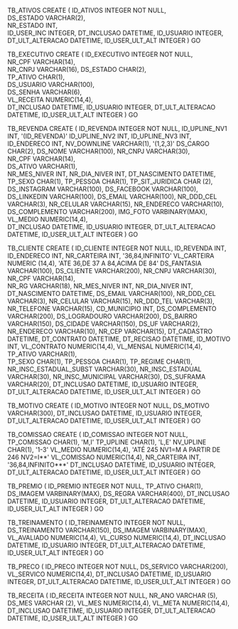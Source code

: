 TB_ATIVOS CREATE
(
ID_ATIVOS INTEGER NOT NULL,                      
DS_ESTADO VARCHAR(2),                               
NR_ESTADO INT,                       
ID_USER_INC INTEGER,
DT_INCLUSAO DATETIME,
ID_USUARIO INTEGER,
DT_ULT_ALTERACAO DATETIME,
ID_USER_ULT_ALT INTEGER
)
GO


TB_EXECUTIVO CREATE
(
ID_EXECUTIVO INTEGER NOT NULL,                          
NR_CPF    VARCHAR(14),            
NR_CNPJ   VARCHAR(16),
DS_ESTADO CHAR(2),                        
TP_ATIVO  CHAR(1),                       
DS_USUARIO VARCHAR(100),               
DS_SENHA  VARCHAR(6),                 
VL_RECEITA NUMERIC(14,4),             
DT_INCLUSAO DATETIME,
ID_USUARIO INTEGER,
DT_ULT_ALTERACAO DATETIME,
ID_USER_ULT_ALT INTEGER
)
GO


TB_REVENDA CREATE
(
ID_REVENDA INTEGER NOT NULL,
ID_UPLINE_NV1 INT,                        '(ID_REVENDA)'
ID_UPLINE_NV2 INT,
ID_UPLINE_NV3 INT,
ID_ENDERECO   INT,
NV_DOWNLINE VARCHAR(1),				'(1,2,3)'
DS_CARGO CHAR(2),
DS_NOME VARCHAR(100), 
NR_CNPJ VARCHAR(30),  
NR_CPF VARCHAR(14),          
DS_ATIVO VARCHAR(1),                       
NR_MES_NIVER INT,
NR_DIA_NIVER INT,
DT_NASCIMENTO DATETIME,
TP_SEXO CHAR(1),
TP_PESSOA CHAR(1),
TP_SIT_JURIDICA CHAR (2),
DS_INSTAGRAM VARCHAR(100),
DS_FACEBOOK VARCHAR(100),
DS_LINKEDIN VARCHAR(100),
DS_EMAIL VARCHAR(100),
NR_DDD_CEL VARCHAR(3),
NR_CELULAR VARCHAR(15),
NR_ENDERECO VARCHAR(10),
DS_COMPLEMENTO VARCHAR(200),
IMG_FOTO VARBINARY(MAX),
VL_MEDIO NUMERIC(14,4),     
DT_INCLUSAO DATETIME,
ID_USUARIO INTEGER,
DT_ULT_ALTERACAO DATETIME,
ID_USER_ULT_ALT INTEGER
)
GO


TB_CLIENTE CREATE
(
ID_CLIENTE  INTEGER NOT NULL,
ID_REVENDA  INT,
ID_ENDERECO INT,
NR_CARTEIRA INT,                    '36,84,INFINITO' 
VL_CARTEIRA NUMERIC (14,4),         'ATE 36,DE 37 A 84,ACIMA DE 84'
DS_FANTASIA VARCHAR(100),
DS_CLIENTE VARCHAR(200),
NR_CNPJ VARCHAR(30),  
NR_CPF VARCHAR(14),         
NR_RG VARCHAR(18),
NR_MES_NIVER INT,
NR_DIA_NIVER INT,
DT_NASCIMENTO DATETIME,
DS_EMAIL VARCHAR(100),
NR_DDD_CEL VARCHAR(3),
NR_CELULAR VARCHAR(15),
NR_DDD_TEL VARCHAR(3),
NR_TELEFONE VARCHAR(15),
CD_MUNICIPIO INT,
DS_COMPLEMENTO VARCHAR(200),
DS_LOGRADOURO VARCHAR(200),
DS_BAIRRO VARCHAR(150),
DS_CIDADE VARCHAR(150),
DS_UF VARCHAR(2),
NR_ENDERECO VARCHAR(10),
NR_CEP VARCHAR(15),
DT_CADASTRO DATETIME,
DT_CONTRATO DATETIME,
DT_RECISAO  DATETIME,
ID_MOTIVO   INT,
VL_CONTRATO NUMERIC(14,4),
VL_MENSAL NUMERIC(14,4),
TP_ATIVO  VARCHAR(1),    
TP_SEXO   CHAR(1),
TP_PESSOA CHAR(1),
TP_REGIME CHAR(1),
NR_INSC_ESTADUAL_SUBST VARCHAR(30),
NR_INSC_ESTADUAL VARCHAR(30),
NR_INSC_MUNICIPAL VARCHAR(30),
DS_SUFRAMA VARCHAR(20),
DT_INCLUSAO DATETIME,
ID_USUARIO INTEGER,
DT_ULT_ALTERACAO DATETIME,
ID_USER_ULT_ALT INTEGER
)
GO


TB_MOTIVO CREATE
(
ID_MOTIVO INTEGER NOT NULL,
DS_MOTIVO VARCHAR(300),
DT_INCLUSAO DATETIME,
ID_USUARIO INTEGER,
DT_ULT_ALTERACAO DATETIME,
ID_USER_ULT_ALT INTEGER
)
GO


TB_COMISSAO CREATE
(
ID_COMISSAO INTEGER NOT NULL,
TP_COMISSAO CHAR(1),             'M,I'
TP_UPLINE   CHAR(1),             'L,E'
NV_UPLINE   CHAR(1),             '1-3' 
VL_MEDIO    NUMERIC(14,4),       'ATÉ 245 NV1=M A PARTIR DE 246 NV2=I**'
VL_COMISSAO NUMERIC(14,4),
NR_CARTEIRA INT,                 '36,84,INFINITO***'
DT_INCLUSAO DATETIME,
ID_USUARIO INTEGER,
DT_ULT_ALTERACAO DATETIME,
ID_USER_ULT_ALT INTEGER
)
GO


TB_PREMIO
(
ID_PREMIO INTEGER NOT NULL,
TP_ATIVO  CHAR(1),
DS_IMAGEM VARBINARY(MAX),
DS_REGRA  VARCHAR(400),
DT_INCLUSAO DATETIME,
ID_USUARIO INTEGER,
DT_ULT_ALTERACAO DATETIME,
ID_USER_ULT_ALT INTEGER
)
GO


TB_TREINAMENTO
(
ID_TREINAMENTO INTEGER NOT NULL,
DS_TREINAMENTO VARCHAR(150),
DS_IMAGEM VARBINARY(MAX),
VL_AVALIADO NUMERIC(14,4), 
VL_CURSO NUMERIC(14,4), 
DT_INCLUSAO DATETIME,
ID_USUARIO INTEGER,
DT_ULT_ALTERACAO DATETIME,
ID_USER_ULT_ALT INTEGER
)
GO


TB_PRECO
(
ID_PRECO INTEGER NOT NULL,
DS_SERVICO  VARCHAR(200),
VL_SERVICO  NUMERIC(14,4), 
DT_INCLUSAO DATETIME,
ID_USUARIO INTEGER,
DT_ULT_ALTERACAO DATETIME,
ID_USER_ULT_ALT INTEGER
)
GO


TB_RECEITA
(
ID_RECEITA INTEGER NOT NULL,
NR_ANO VARCHAR (5),
DS_MES VARCHAR (2),	
VL_MES NUMERIC(14,4),
VL_META NUMERIC(14,4), 
DT_INCLUSAO DATETIME,
ID_USUARIO INTEGER,
DT_ULT_ALTERACAO DATETIME,
ID_USER_ULT_ALT INTEGER
)
GO





